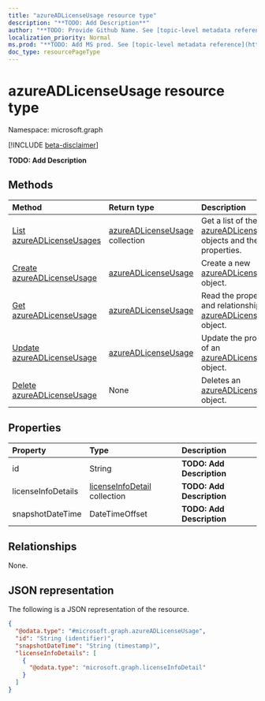 ```yaml
---
title: "azureADLicenseUsage resource type"
description: "**TODO: Add Description**"
author: "**TODO: Provide Github Name. See [topic-level metadata reference](https://msgo.azurewebsites.net/add/document/guidelines/metadata.html#topic-level-metadata)**"
localization_priority: Normal
ms.prod: "**TODO: Add MS prod. See [topic-level metadata reference](https://msgo.azurewebsites.net/add/document/guidelines/metadata.html#topic-level-metadata)**"
doc_type: resourcePageType
---
```


# azureADLicenseUsage resource type

Namespace: microsoft.graph

[!INCLUDE [beta-disclaimer](../../includes/beta-disclaimer.md)]

**TODO: Add Description**

## Methods
|Method|Return type|Description|
|:---|:---|:---|
|[List azureADLicenseUsages](../api/azureadlicenseusage-list.md)|[azureADLicenseUsage](../resources/azureadlicenseusage.md) collection|Get a list of the [azureADLicenseUsage](../resources/azureadlicenseusage.md) objects and their properties.|
|[Create azureADLicenseUsage](../api/azureadlicenseusage-create.md)|[azureADLicenseUsage](../resources/azureadlicenseusage.md)|Create a new [azureADLicenseUsage](../resources/azureadlicenseusage.md) object.|
|[Get azureADLicenseUsage](../api/azureadlicenseusage-get.md)|[azureADLicenseUsage](../resources/azureadlicenseusage.md)|Read the properties and relationships of an [azureADLicenseUsage](../resources/azureadlicenseusage.md) object.|
|[Update azureADLicenseUsage](../api/azureadlicenseusage-update.md)|[azureADLicenseUsage](../resources/azureadlicenseusage.md)|Update the properties of an [azureADLicenseUsage](../resources/azureadlicenseusage.md) object.|
|[Delete azureADLicenseUsage](../api/azureadlicenseusage-delete.md)|None|Deletes an [azureADLicenseUsage](../resources/azureadlicenseusage.md) object.|

## Properties
|Property|Type|Description|
|:---|:---|:---|
|id|String|**TODO: Add Description**|
|licenseInfoDetails|[licenseInfoDetail](../resources/licenseinfodetail.md) collection|**TODO: Add Description**|
|snapshotDateTime|DateTimeOffset|**TODO: Add Description**|

## Relationships
None.

## JSON representation
The following is a JSON representation of the resource.
<!-- {
  "blockType": "resource",
  "keyProperty": "id",
  "@odata.type": "microsoft.graph.azureADLicenseUsage",
  "openType": false
}
-->
``` json
{
  "@odata.type": "#microsoft.graph.azureADLicenseUsage",
  "id": "String (identifier)",
  "snapshotDateTime": "String (timestamp)",
  "licenseInfoDetails": [
    {
      "@odata.type": "microsoft.graph.licenseInfoDetail"
    }
  ]
}
```

